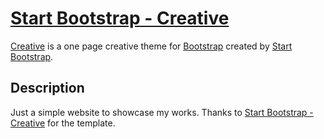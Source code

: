 # [Start Bootstrap - Creative](https://startbootstrap.com/template-overviews/creative/)

[Creative](http://startbootstrap.com/template-overviews/creative/) is a one page creative theme for [Bootstrap](http://getbootstrap.com/) created by [Start Bootstrap](http://startbootstrap.com/).

## Description

 Just a simple website to showcase my works. Thanks to [Start Bootstrap - Creative](https://startbootstrap.com/template-overviews/creative/) for the template.